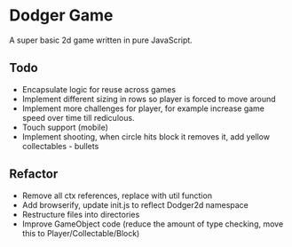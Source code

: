 # Dodger Game

A super basic 2d game written in pure JavaScript.

## Todo

- Encapsulate logic for reuse across games
- Implement different sizing in rows so player is forced to move around
- Implement more challenges for player, for example increase game speed over time till rediculous.
- Touch support (mobile)
- Implement shooting, when circle hits block it removes it, add yellow collectables - bullets

## Refactor

- Remove all ctx references, replace with util function
- Add browserify, update init.js to reflect Dodger2d namespace
- Restructure files into directories
- Improve GameObject code (reduce the amount of type checking, move this to Player/Collectable/Block)
